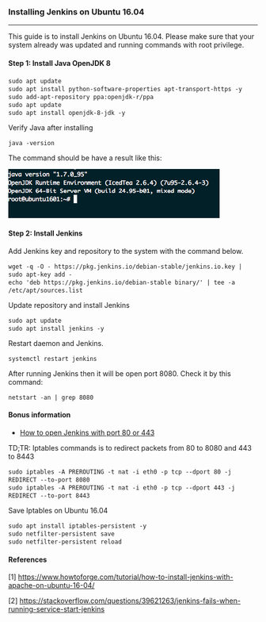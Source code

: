 ### Installing Jenkins on Ubuntu 16.04
--------------------------------------

This guide is to install Jenkins on Ubuntu 16.04. Please make sure that your system already was updated and running commands with root privilege.

#### Step 1: Install Java OpenJDK 8

```
sudo apt update
sudo apt install python-software-properties apt-transport-https -y
sudo add-apt-repository ppa:openjdk-r/ppa
sudo apt update
sudo apt install openjdk-8-jdk -y
```

Verify Java after installing

```
java -version
```

The command should be have a result like this:

<img src = '../images/java_result_1.png'>

#### Step 2: Install Jenkins

Add Jenkins key and repository to the system with the command below.
```
wget -q -O - https://pkg.jenkins.io/debian-stable/jenkins.io.key | sudo apt-key add -
echo 'deb https://pkg.jenkins.io/debian-stable binary/' | tee -a /etc/apt/sources.list
```

Update repository and install Jenkins

```
sudo apt update
sudo apt install jenkins -y
```

Restart daemon and Jenkins.
```
systemctl restart jenkins
```

After running Jenkins then it will be open port 8080. Check it by this command:

```
netstart -an | grep 8080
```

#### Bonus information

- [How to open Jenkins with port 80 or 443](https://wiki.jenkins.io/display/JENKINS/Running+Jenkins+on+Port+80+or+443+using+iptables)

TD;TR: Iptables commands is to redirect packets from 80 to 8080 and  443 to 8443

```
sudo iptables -A PREROUTING -t nat -i eth0 -p tcp --dport 80 -j REDIRECT --to-port 8080
sudo iptables -A PREROUTING -t nat -i eth0 -p tcp --dport 443 -j REDIRECT --to-port 8443
```
Save Iptables on Ubuntu 16.04

```
sudo apt install iptables-persistent -y
sudo netfilter-persistent save
sudo netfilter-persistent reload
```

#### References
[1] https://www.howtoforge.com/tutorial/how-to-install-jenkins-with-apache-on-ubuntu-16-04/

[2] https://stackoverflow.com/questions/39621263/jenkins-fails-when-running-service-start-jenkins
